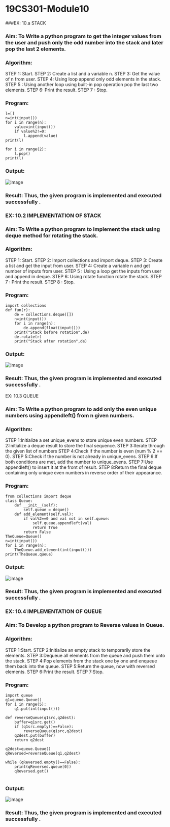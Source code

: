 # 19CS301-Module10
###EX: 10.a  STACK

### Aim: To Write a python program to get the integer values from the user and push only the odd number into the stack and later pop the last 2 elements.

### Algorithm:
STEP 1: Start.
STEP 2: Create a list and a variable n.
STEP 3: Get the value of n from user.
STEP 4: Using loop append only odd elements in the stack.
STEP 5 : Using another loop using built-in pop operation pop the last two elements.
STEP 6: Print the result.
STEP 7 : Stop.

### Program:
```
l=[]
n=int(input())
for i in range(n):
    value=int(input())
    if value%2!=0:
        l.append(value)
print(l)

for i in range(2):
    l.pop()
print(l)
```
### Output:
 ![image](https://github.com/user-attachments/assets/d2ce0434-7594-41af-ba20-3d7ecf9e0d93)

### Result: Thus, the given program is implemented and executed successfully .
 


### EX: 10.2 IMPLEMENTATION OF STACK

### Aim: To Write a python program to implement the stack using deque method for rotating the stack.

### Algorithm:

STEP 1: Start.
STEP 2: Import collections and import deque.
STEP 3: Create a list and get the input from user.
STEP 4: Create a variable n and get number of inputs from user.
STEP 5 : Using a loop get the inputs from user and append in deque.
STEP 6: Using rotate function rotate the stack.
STEP 7 : Print the result. 
STEP 8 : Stop.

### Program: 
```
import collections
def fun(r):
    de = collections.deque([])
    n=int(input())
    for i in range(n):
        de.append(float(input()))
    print("Stack before rotation",de)
    de.rotate(r)
    print("Stack after rotation",de)

```
### Output:
![image](https://github.com/user-attachments/assets/f42c4ec6-578c-418a-8f66-cf70abe7dc54)

### Result: Thus, the given program is implemented and executed successfully .
 


EX: 10.3 QUEUE

### Aim: To Write a python program to add only the even unique numbers using appendleft() from n given numbers. 

### Algorithm:
STEP 1:Initialize a set unique_evens to store unique even numbers.
STEP 2:Initialize a deque result to store the final sequence.
STEP 3:Iterate through the given list of numbers
STEP 4:Check if the number is even (num % 2 == 0).
STEP 5:Check if the number is not already in unique_evens.
STEP 6:If both conditions are met, add the number to unique_evens.
STEP 7:Use appendleft() to insert it at the front of result.
STEP 8:Return the final deque containing only unique even numbers in reverse order of their appearance.

### Program:
```
from collections import deque
class Queue:
    def __init__(self):
        self.queue = deque()
    def add_element(self,val):
        if val%2==0 and val not in self.queue:
            self.queue.appendleft(val)
            return True
        return False
TheQueue=Queue()
n=int(input())
for i in range(n):
    TheQueue.add_element(int(input()))
print(TheQueue.queue)

```

### Output:
![image](https://github.com/user-attachments/assets/de6e3e09-b10b-42d4-9faf-32fcf990f29a)
 
### Result: Thus, the given program is implemented and executed successfully .


### EX: 10.4 IMPLEMENTATION OF QUEUE

### Aim: To Develop a python program to Reverse values in Queue.

### Algorithm:

STEP 1:Start.
STEP 2:Initialize an empty stack to temporarily store the elements.
STEP 3:Dequeue all elements from the queue and push them onto the stack.
STEP 4:Pop elements from the stack one by one and enqueue them back into the queue.
STEP 5:Return the queue, now with reversed elements.
STEP 6:Print the result.
STEP 7:Stop.

### Program:
```
import queue
q1=queue.Queue()
for i in range(5):
    q1.put(int(input()))
    
def reverseQueue(q1src,q2dest):
    buffer=q1src.get()
    if (q1src.empty()==False):
        reverseQueue(q1src,q2dest)
    q2dest.put(buffer)
    return q2dest
    
q2dest=queue.Queue()
qReversed=reverseQueue(q1,q2dest)

while (qReversed.empty()==False):
    print(qReversed.queue[0])
    qReversed.get()
 
```
### Output:
![image](https://github.com/user-attachments/assets/f8e67e5a-a732-4987-a55f-4e7429e8bd98)

### Result: Thus, the given program is implemented and executed successfully .
 

